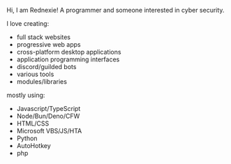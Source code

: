 Hi, I am Rednexie! A programmer and someone interested in cyber security. 


I love creating:

- full stack websites
- progressive web apps
- cross-platform desktop applications
- application programming interfaces
- discord/guilded bots
- various tools
- modules/libraries

mostly using:

- Javascript/TypeScript
- Node/Bun/Deno/CFW
- HTML/CSS
- Microsoft VBS/JS/HTA
- Python
- AutoHotkey
- php


